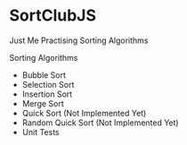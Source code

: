 # SortClubJS
Just Me Practising Sorting Algorithms

Sorting Algorithms
- Bubble Sort
- Selection Sort 
- Insertion Sort
- Merge Sort 
- Quick Sort (Not Implemented Yet)
- Random Quick Sort (Not Implemented Yet)
- Unit Tests